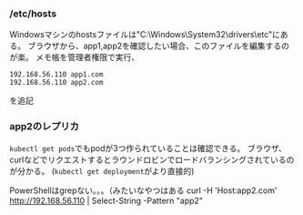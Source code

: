 ### /etc/hosts
Windowsマシンのhostsファイルは"C:\Windows\System32\drivers\etc"にある。
ブラウザから、app1,app2を確認したい場合、このファイルを編集するのが楽。
メモ帳を管理者権限で実行、
```
192.168.56.110 app1.com
192.168.56.110 app2.com
```
を追記

### app2のレプリカ
`kubectl get pods`でもpodが3つ作られていることは確認できる。
ブラウザ、curlなどでリクエストするとラウンドロビンでロードバランシングされているのが分かる。
(`kubectl get deployment`がより直接的)

PowerShellはgrepない。。。（みたいなやつはある
curl -H 'Host:app2.com' http://192.168.56.110  | Select-String -Pattern "app2"